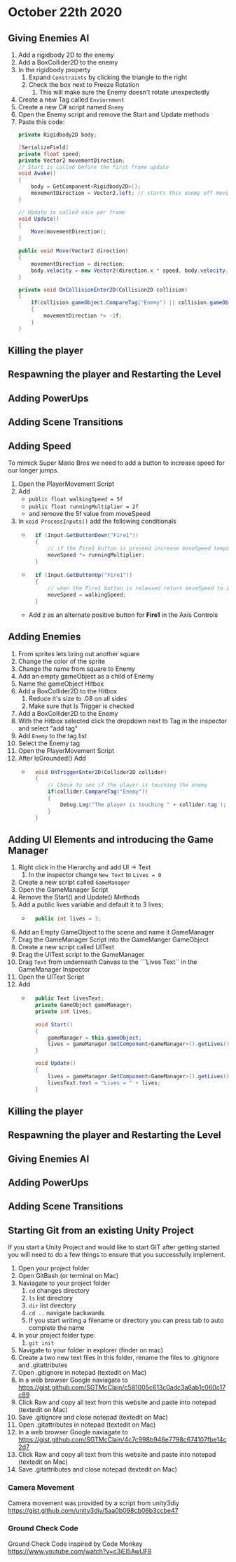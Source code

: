 # October 22th 2020

## Giving Enemies AI
1. Add a rigidbody 2D to the enemy
2. Add a BoxCollider2D to the enemy
2. In the rigidbody property
	1. Expand `Constraints` by clicking the triangle to the right
	2. Check the box next to Freeze Rotation
		1. This will make sure the Enemy doesn't rotate unexpectedly
4. Create a new Tag called `Enviornment`
2. Create a new C# script named `Enemy`
3. Open the Enemy script and remove the Start and Update methods
4. Paste this code:
	```cs
    private Rigidbody2D body;

    [SerializeField]
    private float speed;
    private Vector2 movementDirection;
    // Start is called before the first frame update
    void Awake()
    {
        body = GetComponent<Rigidbody2D>();
        movementDirection = Vector2.left; // starts this enemy off moving right
    }

    // Update is called once per frame
    void Update()
    {
        Move(movementDirection);
    }

    public void Move(Vector2 direction)
    {
        movementDirection = direction;
        body.velocity = new Vector2(direction.x * speed, body.velocity.y);
    }

    private void OnCollisionEnter2D(Collision2D collision)
    {
        if(collision.gameObject.CompareTag("Enemy") || collision.gameObject.CompareTag("Environment"))
        {
            movementDirection *= -1f;
        }
    }
	```

## Killing the player

## Respawning the player and Restarting the Level

## Adding PowerUps

## Adding Scene Transitions

## Adding Speed

To mimick Super Mario Bros we need to add a button to increase speed for our longer jumps.

1. Open the PlayerMovement Script
2. Add
	- ```public float walkingSpeed = 5f```
	- ```public float runningMultiplier = 2f```
	- and remove the 5f value from moveSpeed
3. In ```void ProcessInputs()``` add the following conditionals
	- ```cs
	    if (Input.GetButtonDown("Fire1"))  
        {
            // if the Fire1 button is pressed increase moveSpeed temporarially
            moveSpeed *= runningMultiplier;
        }
		```
	- ```cs
		if (Input.GetButtonUp("Fire1"))
        {
            // when the Fire1 button is released return moveSpeed to it's original value
            moveSpeed = walkingSpeed;
        }
		```
	- Add z as an alternate positive button for **Fire1** in the Axis Controls

## Adding Enemies
1. From sprites lets bring out another square
2. Change the color of the sprite
3. Change the name from square to Enemy
4. Add an empty gameObject as a child of Enemy
5. Name the gameObject Hitbox
6. Add a BoxCollider2D to the Hitbox
	1. Reduce it's size to .08 on all sides
	2. Make sure that Is Trigger is checked
7. Add a BoxCollider2D to the Enemy
8. With the Hitbox selected click the dropdown next to Tag in the inspector and select "add tag"
9. Add ```Enemy``` to the tag list
10. Select the Enemy tag
11. Open the PlayerMovement Script
12. After IsGrounded() Add
	- ```cs
		void OnTriggerEnter2D(Collider2D collider)
		{
			// Check to see if the player is touching the enemy
			if(collider.CompareTag("Enemy"))
			{
				Debug.Log("The player is touching " + collider.tag );
			}
		}
		```

## Adding UI Elements and introducing the Game Manager
1. Right click in the Hierarchy and add UI -> Text
	1. In the inspector change ```New Text``` to ```Lives = 0```  
2. Create a new script called ```GameManager```
3. Open the GameManager Script
4. Remove the Start() and Update() Methods
5. Add a public lives variable and default it to 3 lives;
	- ```cs
		public int lives = 3;
		```
6. Add an Empty GameObject to the scene and name it GameManager
7. Drag the GameManager Script into the GameManger GameObject
8. Create a new script called UIText
9. Drag the UIText script to the GameManager 
10. Drag ```Text``` from underneath Canvas to the ```Lives Text`` in the GameManager Inspector
11. Open the UIText Script
12. Add
	- ```cs
		public Text livesText;
		private GameObject gameManager;
		private int lives;
		
		void Start()
		{
			gameManager = this.gameObject;
			lives = gameManager.GetComponent<GameManager>().getLives(); 
		}

		void Update()
		{
			lives = gameManager.GetComponent<GameManager>().getLives();
			livesText.text = "Lives = " + lives;
		}
		```

## Killing the player

## Respawning the player and Restarting the Level

## Giving Enemies AI

## Adding PowerUps

## Adding Scene Transitions

## Starting Git from an existing Unity Project

If you start a Unity Project and would like to start GIT after getting started you will need to do a few things to ensure that you successfully implement.

1. Open your project folder
2. Open GitBash (or terminal on Mac)
3. Naviagate to your project folder
	1. `cd` changes directory
	2. `ls` list directory
	3. `dir` list directory
	4. `cd ..` navigate backwards
	5. If you start writing a filename or directory you can press tab to auto complete the name
4. In your project folder type:
	1. `git init`
5. Navigate to your folder in explorer (finder on mac)
6. Create a two new text files in this folder, rename the files to .gitignore and .gitattributes
7. Open .gitignore in notepad (textedit on Mac)
8. In a web browser Google naviagate to https://gist.github.com/SGTMcClain/c581005c613c0adc3a6ab1c060c17c89
9. Click Raw and copy all text from this website and paste into notepad (textedit on Mac)
10. Save .gitignore and close notepad (textedit on Mac)
11. Open .gitattributes in notepad (textedit on Mac)
12. In a web browser Google naviagate to https://gist.github.com/SGTMcClain/4c7c998b946e7798c674107fbe14c2d7
13. Click Raw and copy all text from this website and paste into notepad (textedit on Mac)
14. Save .gitattributes and close notepad (textedit on Mac)

### Camera Movement

Camera movement was provided by a script from unity3diy https://gist.github.com/unity3diy/5aa0b098cb06b3ccbe47 

### Ground Check Code

Ground Check Code inspired by Code Monkey https://www.youtube.com/watch?v=c3iEl5AwUF8